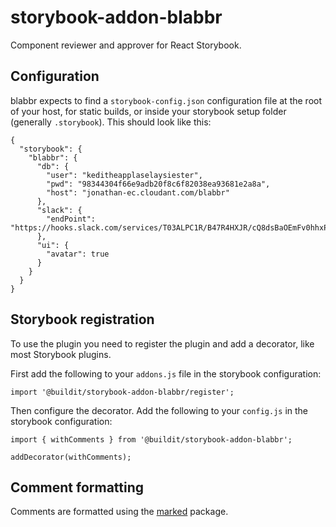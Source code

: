 # storybook-addon-blabbr

Component reviewer and approver for React Storybook.

## Configuration

blabbr expects to find a `storybook-config.json` configuration file at the root of your host, for static builds, or inside your storybook setup folder (generally `.storybook`). This should look like this:

```
{
  "storybook": {
    "blabbr": {
      "db": {
        "user": "keditheapplaselaysiester",
        "pwd": "98344304f66e9adb20f8c6f82038ea93681e2a8a",
        "host": "jonathan-ec.cloudant.com/blabbr"
      },
      "slack": {
        "endPoint": "https://hooks.slack.com/services/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"
      },
      "ui": {
        "avatar": true
      }
    }
  }
}
```

## Storybook registration

To use the plugin you need to register the plugin and add a decorator, like most Storybook plugins.

First add the following to your `addons.js` file in the storybook configuration:

`import '@buildit/storybook-addon-blabbr/register';`

Then configure the decorator. Add the following to your `config.js` in the storybook configuration:

```
import { withComments } from '@buildit/storybook-addon-blabbr';

addDecorator(withComments);
```

## Comment formatting

Comments are formatted using the [marked](https://www.npmjs.com/package/marked) package.
